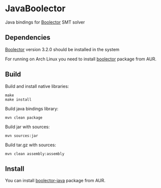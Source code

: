 JavaBoolector
===============================================================================

Java bindings for [Boolector](https://github.com/boolector/boolector) SMT solver

Dependencies
-------------------------------------------------------------------------------
[Boolector](https://github.com/boolector/boolector) version 3.2.0 should be
installed in the system

For running on Arch Linux you need to install [boolector](https://aur.archlinux.org/packages/boolector/)
package from AUR.

Build
-------------------------------------------------------------------------------
Build and install native libraries:
```
make
make install
```

Build java bindings library:
```
mvn clean package
```

Build jar with sources:
```
mvn sources:jar
```

Build tar.gz with sources:
```
mvn clean assembly:assembly
```

Install
-------------------------------------------------------------------------------

You can install [boolector-java](https://aur.archlinux.org/packages/boolector-java/) package from AUR.
